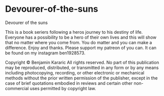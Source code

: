 # Devourer-of-the-suns
Devourer of the suns

This is a book seriers following a heros journey to his destiny of life. Everyone has a possibility to be a hero of their own lives and this will show that no matter where you come from. You do matter and you can make a difference.
Enjoy and thanks. Please support my patreon of you can. It can be found on my instagram ben1928573.

Copyright © Benjamin Kararic All rights reserved.
No part of this publication may be reproduced, distributed, or transmitted in any form or by any means including photocopying, recording, or other electronic or mechanical methods without the prior written permission of the publisher, except in the case of brief quotations embodied in reviews and certain other non-commercial uses permitted by copyright law.

